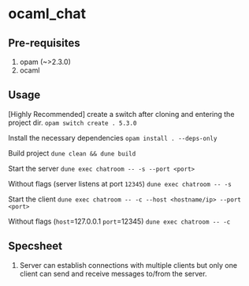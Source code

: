 # ocaml_chat

## Pre-requisites
1. opam (~>2.3.0)
2. ocaml
    
## Usage
[Highly Recommended] create a switch after cloning and entering the project dir.
`opam switch create . 5.3.0`

Install the necessary dependencies
`opam install . --deps-only`

Build project
`dune clean && dune build`

Start the server
`dune exec chatroom -- -s --port <port>`

Without flags (server listens at port `12345`)
`dune exec chatroom -- -s`

Start the client
`dune exec chatroom -- -c --host <hostname/ip> --port <port>`

Without flags (`host`=127.0.0.1 `port`=12345)
`dune exec chatroom -- -c`

## Specsheet
1. Server can establish connections with multiple clients but only one client can send and receive messages to/from the server.
